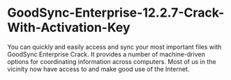 # GoodSync-Enterprise-12.2.7-Crack-With-Activation-Key
You can quickly and easily access and sync your most important files with GoodSync Enterprise Crack. It provides a number of machine-driven options for coordinating information across computers. Most of us in the vicinity now have access to and make good use of the Internet. 

